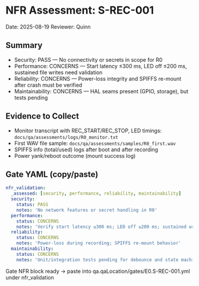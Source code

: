 # NFR Assessment: S-REC-001

Date: 2025-08-19
Reviewer: Quinn

## Summary

- Security: PASS — No connectivity or secrets in scope for R0
- Performance: CONCERNS — Start latency ≤300 ms, LED off ≤200 ms, sustained file writes need validation
- Reliability: CONCERNS — Power-loss integrity and SPIFFS re-mount after crash must be verified
- Maintainability: CONCERNS — HAL seams present (GPIO, storage), but tests pending

## Evidence to Collect

- Monitor transcript with REC_START/REC_STOP, LED timings: `docs/qa/assessments/logs/R0_monitor.txt`
- First WAV file sample: `docs/qa/assessments/samples/R0_first.wav`
- SPIFFS info (total/used) logs after boot and after recording
- Power yank/reboot outcome (mount success log)

## Gate YAML (copy/paste)

```yaml
nfr_validation:
  _assessed: [security, performance, reliability, maintainability]
  security:
    status: PASS
    notes: 'No network features or secret handling in R0'
  performance:
    status: CONCERNS
    notes: 'Verify start latency ≤300 ms; LED off ≤200 ms; sustained writes OK'
  reliability:
    status: CONCERNS
    notes: 'Power-loss during recording; SPIFFS re-mount behavior'
  maintainability:
    status: CONCERNS
    notes: 'Unit/integration tests pending for debounce and state machine'
```

Gate NFR block ready → paste into qa.qaLocation/gates/E0.S-REC-001.yml under nfr_validation
